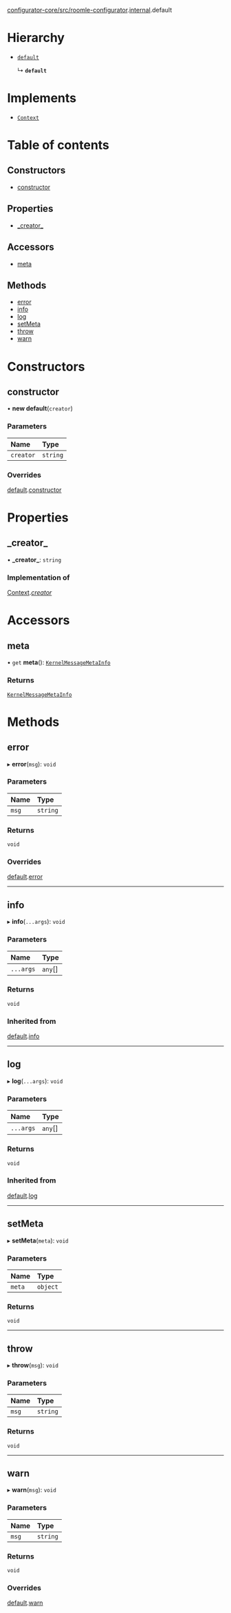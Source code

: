 [configurator-core/src/roomle-configurator](../modules/configurator_core_src_roomle_configurator.md).[internal](../modules/configurator_core_src_roomle_configurator._internal_.md).default

# Hierarchy

- [`default`](configurator_core_src_roomle_configurator._internal_.default-13.md)

  ↳ **`default`**

# Implements

- [`Context`](../interfaces/configurator_core_src_configurator._internal_.Context.md)

# Table of contents

## Constructors

- [constructor](configurator_core_src_roomle_configurator._internal_.default-8.md#constructor)

## Properties

- [\_creator\_](configurator_core_src_roomle_configurator._internal_.default-8.md#_creator_)

## Accessors

- [meta](configurator_core_src_roomle_configurator._internal_.default-8.md#meta)

## Methods

- [error](configurator_core_src_roomle_configurator._internal_.default-8.md#error)
- [info](configurator_core_src_roomle_configurator._internal_.default-8.md#info)
- [log](configurator_core_src_roomle_configurator._internal_.default-8.md#log)
- [setMeta](configurator_core_src_roomle_configurator._internal_.default-8.md#setmeta)
- [throw](configurator_core_src_roomle_configurator._internal_.default-8.md#throw)
- [warn](configurator_core_src_roomle_configurator._internal_.default-8.md#warn)

# Constructors

## constructor

• **new default**(`creator`)

### Parameters

| Name | Type |
| :------ | :------ |
| `creator` | `string` |

### Overrides

[default](configurator_core_src_roomle_configurator._internal_.default-13.md).[constructor](configurator_core_src_roomle_configurator._internal_.default-13.md#constructor)

# Properties

## \_creator\_

• **\_creator\_**: `string`

### Implementation of

[Context](../interfaces/configurator_core_src_configurator._internal_.Context.md).[_creator_](../interfaces/configurator_core_src_configurator._internal_.Context.md#_creator_)

# Accessors

## meta

• `get` **meta**(): [`KernelMessageMetaInfo`](../interfaces/configurator_core_src_configurator._internal_.KernelMessageMetaInfo.md)

### Returns

[`KernelMessageMetaInfo`](../interfaces/configurator_core_src_configurator._internal_.KernelMessageMetaInfo.md)

# Methods

## error

▸ **error**(`msg`): `void`

### Parameters

| Name | Type |
| :------ | :------ |
| `msg` | `string` |

### Returns

`void`

### Overrides

[default](configurator_core_src_roomle_configurator._internal_.default-13.md).[error](configurator_core_src_roomle_configurator._internal_.default-13.md#error)

___

## info

▸ **info**(`...args`): `void`

### Parameters

| Name | Type |
| :------ | :------ |
| `...args` | `any`[] |

### Returns

`void`

### Inherited from

[default](configurator_core_src_roomle_configurator._internal_.default-13.md).[info](configurator_core_src_roomle_configurator._internal_.default-13.md#info)

___

## log

▸ **log**(`...args`): `void`

### Parameters

| Name | Type |
| :------ | :------ |
| `...args` | `any`[] |

### Returns

`void`

### Inherited from

[default](configurator_core_src_roomle_configurator._internal_.default-13.md).[log](configurator_core_src_roomle_configurator._internal_.default-13.md#log)

___

## setMeta

▸ **setMeta**(`meta`): `void`

### Parameters

| Name | Type |
| :------ | :------ |
| `meta` | `object` |

### Returns

`void`

___

## throw

▸ **throw**(`msg`): `void`

### Parameters

| Name | Type |
| :------ | :------ |
| `msg` | `string` |

### Returns

`void`

___

## warn

▸ **warn**(`msg`): `void`

### Parameters

| Name | Type |
| :------ | :------ |
| `msg` | `string` |

### Returns

`void`

### Overrides

[default](configurator_core_src_roomle_configurator._internal_.default-13.md).[warn](configurator_core_src_roomle_configurator._internal_.default-13.md#warn)

